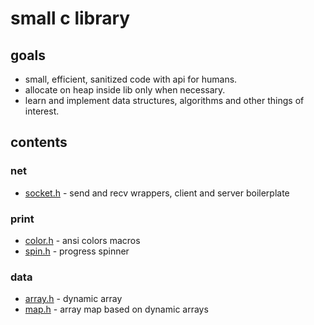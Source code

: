 # small c library

## goals
- small, efficient, sanitized code with api for humans.
- allocate on heap inside lib only when necessary.
- learn and implement data structures, algorithms and other things of interest.

## contents

### net

- [socket.h](net/socket.h) - send and recv wrappers, client and server boilerplate

### print

- [color.h](print/color.h) - ansi colors macros
- [spin.h](print/spin.h) - progress spinner

### data

- [array.h](data/array.h) - dynamic array
- [map.h](data/map.h) - array map based on dynamic arrays
